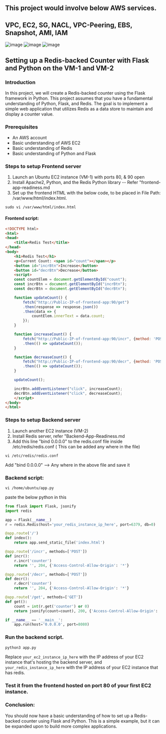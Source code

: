 ## This project would involve below AWS services.
## VPC, EC2, SG, NACL, VPC-Peering, EBS, Snapshot, AMI, IAM

![image](https://github.com/Vishwanathms/aws-saa-c03-scenarios/assets/19227977/da7301d4-12c1-43b3-9072-a4f8128f3c4b)
![image](https://github.com/Vishwanathms/aws-saa-c03-scenarios/assets/19227977/95f40b24-5968-492e-b68d-6e86a6485bc6)
![image](https://github.com/Vishwanathms/aws-saa-c03-scenarios/assets/19227977/21a1065c-eda9-4094-a640-6c610b426e10)



## Setting up a Redis-backed Counter with Flask and Python on the VM-1 and VM-2

### Introduction

In this project, we will create a Redis-backed counter using the Flask framework in Python. This project assumes that you have a fundamental understanding of Python, Flask, and Redis. The goal is to implement a simple web application that utilizes Redis as a data store to maintain and display a counter value.

### Prerequisites

- An AWS account
- Basic understanding of AWS EC2
- Basic understanding of Redis
- Basic understanding of Python and Flask

### Steps to setup Frontend server

1. Launch an Ubuntu EC2 instance (VM-1)  with ports 80, & 90 open
2. Install Apache2, Python, and the Redis Python library -- Refer "frontend-app-readiness.md
3. Set up the frontend HTML with the below code, to be placed in File Path: /var/www/html/index.html.
```
sudo vi /var/www/html/index.html
```

#### Frontend script:

```html
<!DOCTYPE html>
<html>
<head>
    <title>Redis Test</title>
</head>
<body>
    <h1>Redis Test</h1>
    <p>Current Count: <span id="count"></span></p>
    <button id="incrBtn">Increase</button>
    <button id="decrBtn">Decrease</button>
    <script>
    const countElem = document.getElementById("count");
    const incrBtn = document.getElementById("incrBtn");
    const decrBtn = document.getElementById("decrBtn");

    function updateCount() {
        fetch("http://Public-IP-of-frontend-app:90/get")
        .then(response => response.json())
        .then(data => {
            countElem.innerText = data.count;
        });
    }

    function increaseCount() {
        fetch("http://Public-IP-of-frontend-app:90/incr", {method: 'POST'})
        .then(() => updateCount());
    }

    function decreaseCount() {
        fetch("http://Public-IP-of-frontend-app:90/decr", {method: 'POST'})
        .then(() => updateCount());
    }

    updateCount();

    incrBtn.addEventListener("click", increaseCount);
    decrBtn.addEventListener("click", decreaseCount);
    </script>
</body>
</html>
```

### Steps to setup Backend server

1. Launch another EC2 instance (VM-2)
2. Install Redis server, refer "Backend-App-Readiness.md
3. Add this line "bind 0.0.0.0" to the redis.conf file inside /etc/redis/redis.conf ( This can be added any where in the file)

```
vi /etc/redis/redis.conf
```
Add "bind 0.0.0.0" --> Any where in the above file and save it

### Backend script:

```
vi /home/ubuntu/app.py
```
paste the below python in this

```python
from flask import Flask, jsonify
import redis

app = Flask(__name__)
r = redis.Redis(host='your_redis_instance_ip_here', port=6379, db=0)

@app.route('/')
def index():
    return app.send_static_file('index.html')

@app.route('/incr', methods=['POST'])
def incr():
    r.incr('counter')
    return '', 204, {'Access-Control-Allow-Origin': '*'}

@app.route('/decr', methods=['POST'])
def decr():
    r.decr('counter')
    return '', 204, {'Access-Control-Allow-Origin': '*'}

@app.route('/get', methods=['GET'])
def get():
    count = int(r.get('counter') or 0)
    return jsonify(count=count), 200, {'Access-Control-Allow-Origin': '*'}

if __name__ == '__main__':
    app.run(host='0.0.0.0', port=8080)
```

### Run the backend script.
```
python3 app.py
```

Replace `your_ec2_instance_ip_here` with the IP address of your EC2 instance that's hosting the backend server, and `your_redis_instance_ip_here` with the IP address of your EC2 instance that has redis.

### Test it from the frontend hosted on port 80 of your first EC2 instance.


### Conclusion:
You should now have a basic understanding of how to set up a Redis-backed counter using Flask and Python. This is a simple example, but it can be expanded upon to build more complex applications.
